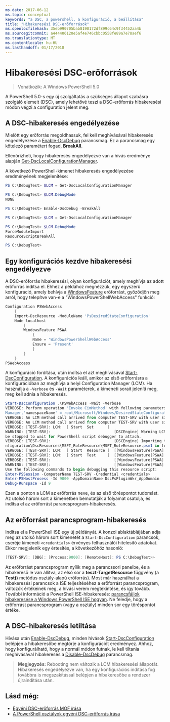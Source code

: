 ```yaml
---
ms.date: 2017-06-12
ms.topic: conceptual
keywords: "a DSC, a powershell, a konfiguráció, a beállítása"
title: "Hibakeresési DSC-erőforrások"
ms.openlocfilehash: 35eb990705bab8190172df899c64c9f34452aa4b
ms.sourcegitcommit: a444406120e5af4e746cbbc0558fe89a7e78aef6
ms.translationtype: MT
ms.contentlocale: hu-HU
ms.lasthandoff: 01/17/2018
---
```

# <a name="debugging-dsc-resources"></a>Hibakeresési DSC-erőforrások

> Vonatkozik: A Windows PowerShell 5.0

A PowerShell 5.0-s egy új szolgáltatás a szükséges állapot szabásra szolgáló elemeit (DSC), amely lehetővé teszi a DSC-erőforrás hibakeresési módon végzi a configuration jelent meg.

## <a name="enabling-dsc-debugging"></a>A DSC-hibakeresés engedélyezése
Mielőtt egy erőforrás megoldhassuk, fel kell meghívásával hibakeresés engedélyezése a [Enable-DscDebug](https://technet.microsoft.com/en-us/library/mt517870.aspx) parancsmag. Ez a parancsmag egy kötelező paramétert fogad, **BreakAll**. 

Ellenőrizheti, hogy hibakeresés engedélyezve van a hívás eredménye alapján [Get-DscLocalConfigurationManager](https://technet.microsoft.com/en-us/library/dn407378.aspx).

A következő PowerShell-kimenet hibakeresés engedélyezése eredményének megjelenítése:


```powershell
PS C:\DebugTest> $LCM = Get-DscLocalConfigurationManager

PS C:\DebugTest> $LCM.DebugMode
NONE

PS C:\DebugTest> Enable-DscDebug -BreakAll

PS C:\DebugTest> $LCM = Get-DscLocalConfigurationManager

PS C:\DebugTest> $LCM.DebugMode
ForceModuleImport
ResourceScriptBreakAll

PS C:\DebugTest>
```


## <a name="starting-a-configuration-with-debug-enabled"></a>Egy konfigurációs kezdve hibakeresési engedélyezve
A DSC-erőforrás hibakeresési, olyan konfigurációt, amely meghívja az adott erőforrás indítsa el. Ehhez a példához megnézzük, egy egyszerű konfiguráció, amely behívja a [WindowsFeature](windowsfeatureResource.md) erőforrást, győződjön meg arról, hogy telepítve van-e a "WindowsPowerShellWebAccess" funkció:

```powershell
Configuration PSWebAccess
    {
    Import-DscResource -ModuleName 'PsDesiredStateConfiguration'
    Node localhost
        {
        WindowsFeature PSWA
            {
            Name = 'WindowsPowerShellWebAccess'
            Ensure = 'Present'
            }
        }
    }
PSWebAccess
```
A konfiguráció fordítása, után indítsa el azt meghívásával [Start-DscConfiguration](https://technet.microsoft.com/en-us/library/dn521623.aspx). A konfigurációs leáll, amikor az első erőforrásra a konfigurációban az meghívja a helyi Configuration Manager (LCM). Ha használja a `-Verbose` és `-Wait` paraméterek, a kimeneti sorait jeleníti meg, meg kell adnia a hibakeresés.

```powershell
Start-DscConfiguration .\PSWebAccess -Wait -Verbose
VERBOSE: Perform operation 'Invoke CimMethod' with following parameters, ''methodName' = SendConfigurationApply,'className' = MSFT_DSCLocalConfiguration
Manager,'namespaceName' = root/Microsoft/Windows/DesiredStateConfiguration'.
VERBOSE: An LCM method call arrived from computer TEST-SRV with user sid S-1-5-21-2127521184-1604012920-1887927527-108583.
VERBOSE: An LCM method call arrived from computer TEST-SRV with user sid S-1-5-21-2127521184-1604012920-1887927527-108583.
VERBOSE: [TEST-SRV]: LCM:  [ Start  Set      ]
WARNING: [TEST-SRV]:                            [DSCEngine] Warning LCM is in Debug 'ResourceScriptBreakAll' mode.  Resource script processing will 
be stopped to wait for PowerShell script debugger to attach.
VERBOSE: [TEST-SRV]:                            [DSCEngine] Importing the module C:\WINDOWS\system32\WindowsPowerShell\v1.0\Modules\PSDesiredStateCo
nfiguration\DscResources\MSFT_RoleResource\MSFT_RoleResource.psm1 in force mode.
VERBOSE: [TEST-SRV]: LCM:  [ Start  Resource ]  [[WindowsFeature]PSWA]
VERBOSE: [TEST-SRV]: LCM:  [ Start  Test     ]  [[WindowsFeature]PSWA]
VERBOSE: [TEST-SRV]:                            [[WindowsFeature]PSWA] Importing the module MSFT_RoleResource in force mode.
WARNING: [TEST-SRV]:                            [[WindowsFeature]PSWA] Resource is waiting for PowerShell script debugger to attach. 
Use the following commands to begin debugging this resource script:
Enter-PSSession -ComputerName TEST-SRV -Credential <credentials>
Enter-PSHostProcess -Id 9000 -AppDomainName DscPsPluginWkr_AppDomain
Debug-Runspace -Id 9
```
Ezen a ponton a LCM az erőforrás neve, és az első töréspontot tudomást. Az utolsó három sort a kimenetben bemutatják a folyamat csatolja, és indítsa el az erőforrást parancsprogram-hibakeresés.

## <a name="debugging-the-resource-script"></a>Az erőforrást parancsprogram-hibakeresés

Indítsa el a PowerShell ISE egy új példányát. A konzol ablaktáblájában adja meg az utolsó három sort kimenetét a `Start-DscConfiguration` parancsok, cseréje kimeneti `<credentials>` érvényes felhasználói hitelesítő adatokat. Ekkor megjelenik egy értesítés, a következőhöz hasonló:

```powershell
[TEST-SRV]: [DBG]: [Process:9000]: [RemoteHost]: PS C:\DebugTest>>
```

Az erőforrást parancsprogram nyílik meg a parancssori panelbe, és a hibakereső le van állítva, az első sor a **teszt-TargetResource** függvény (a **Test()** metódus osztály-alapú erőforrás).
Most már használhat a hibakeresési parancsok a ISE teljesítéséhez a erőforrást parancsprogram, változók értékeinek meg, a hívási verem megtekintése, és így tovább. További információ a PowerShell ISE-hibakeresés: [parancsfájlok hibakeresése a Windows PowerShell ISE hogyan](https://technet.microsoft.com/en-us/library/dd819480.aspx). Ne feledje, hogy a erőforrást parancsprogram (vagy a osztály) minden sor egy töréspontot értéke.

## <a name="disabling-dsc-debugging"></a>A DSC-hibakeresés letiltása

Hívása után [Enable-DscDebug](https://technet.microsoft.com/en-us/library/mt517870.aspx), minden hívások [Start-DscConfiguration](https://technet.microsoft.com/en-us/library/dn521623.aspx) belépjen a hibakeresőbe megtörje a konfigurációt eredményez. Ahhoz, hogy konfigurálható, hogy a normál módon futnak, le kell tiltania meghívásával hibakeresés a [Disable-DscDebug](https://technet.microsoft.com/en-us/library/mt517872.aspx) parancsmag.

>**Megjegyzés:** Rebooting nem változik a LCM hibakeresési állapotát. Hibakeresés engedélyezve van, ha egy konfigurációs indítása fog továbbra is megszakítással belépjen a hibakeresőbe a rendszer újraindítása után.


## <a name="see-also"></a>Lásd még:
- [Egyéni DSC-erőforrás MOF írása](authoringResourceMOF.md) 
- [A PowerShell osztályok egyéni DSC-erőforrás írása](authoringResourceClass.md)

